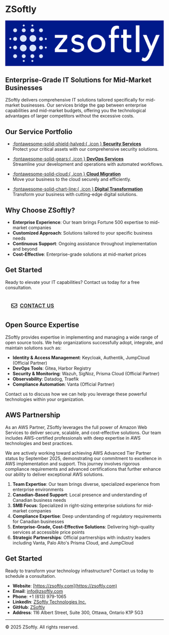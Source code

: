 # ZSoftly

<div class="text-center">
  <img src="assets/images/217183861/Logo%20Files/png/Color%20logo%20with%20background.png" alt="ZSoftly Logo" class="company-logo">
</div>

## Enterprise-Grade IT Solutions for Mid-Market Businesses

ZSoftly delivers comprehensive IT solutions tailored specifically for mid-market businesses. Our services bridge the gap between enterprise capabilities and mid-market budgets, offering you the technological advantages of larger competitors without the excessive costs.

## Our Service Portfolio

<div class="grid cards" markdown>

- [:fontawesome-solid-shield-halved:{ .icon } **Security Services**](security-services.md)  
  Protect your critical assets with our comprehensive security solutions.

- [:fontawesome-solid-gears:{ .icon } **DevOps Services**](devops-services.md)  
  Streamline your development and operations with automated workflows.

- [:fontawesome-solid-cloud:{ .icon } **Cloud Migration**](cloud-migration.md)  
  Move your business to the cloud securely and efficiently.

- [:fontawesome-solid-chart-line:{ .icon } **Digital Transformation**](digital-transformation.md)  
  Transform your business with cutting-edge digital solutions.

</div>

## Why Choose ZSoftly?

- **Enterprise Experience**: Our team brings Fortune 500 expertise to mid-market companies
- **Customized Approach**: Solutions tailored to your specific business needs
- **Continuous Support**: Ongoing assistance throughout implementation and beyond
- **Cost-Effective**: Enterprise-grade solutions at mid-market prices

## Get Started

Ready to elevate your IT capabilities? Contact us today for a free consultation.

<a href="contact/" class="md-button md-button--primary">
  <span class="twemoji">
    <svg xmlns="http://www.w3.org/2000/svg" viewBox="0 0 512 512"><!-- Font Awesome Free 6.4.2 by @fontawesome - https://fontawesome.com License - https://fontawesome.com/license (Commercial License) --><path d="M64 112c-8.8 0-16 7.2-16 16v22.1L220.5 291.7c20.7 17 50.4 17 71.1 0L464 150.1V128c0-8.8-7.2-16-16-16H64zM48 212.2V384c0 8.8 7.2 16 16 16H448c8.8 0 16-7.2 16-16V212.2L322 328.8c-38.4 31.5-93.7 31.5-132 0L48 212.2zM0 128C0 92.7 28.7 64 64 64H448c35.3 0 64 28.7 64 64V384c0 35.3-28.7 64-64 64H64c-35.3 0-64-28.7-64-64V128z"/></svg>
  </span>
  Contact Us
</a>

<style>
.text-center {
  text-align: center;
}
.md-button {
  margin-top: 1rem;
  padding: 0.6rem 1.2rem;
  font-size: 1rem;
  font-weight: 600;
  text-transform: uppercase;
  letter-spacing: 0.025em;
  transition: all 0.2s ease;
  display: inline-flex;
  align-items: center;
  gap: 0.5rem;
}
.md-button--primary {
  background-color: var(--md-primary-fg-color);
  border: 2px solid var(--md-primary-fg-color);
}
.md-button--primary:hover {
  background-color: transparent;
  color: var(--md-primary-fg-color);
}
.icon {
  vertical-align: middle;
  margin-right: 0.5em;
}
.twemoji {
  display: inline-flex;
  align-items: center;
}
.twemoji svg {
  height: 1.2em;
  width: 1.2em;
  fill: currentColor;
}
</style>

## Open Source Expertise

ZSoftly provides expertise in implementing and managing a wide range of open source tools. We help organizations successfully adopt, integrate, and maintain solutions such as:

- **Identity & Access Management**: Keycloak, Authentik, JumpCloud (Official Partner)
- **DevOps Tools**: Gitea, Harbor Registry
- **Security & Monitoring**: Wazuh, SigNoz, Prisma Cloud (Official Partner)
- **Observability**: Datadog, Traefik
- **Compliance Automation**: Vanta (Official Partner)

Contact us to discuss how we can help you leverage these powerful technologies within your organization.

## AWS Partnership

As an AWS Partner, ZSoftly leverages the full power of Amazon Web Services to deliver secure, scalable, and cost-effective solutions. Our team includes AWS-certified professionals with deep expertise in AWS technologies and best practices.

We are actively working toward achieving AWS Advanced Tier Partner status by September 2025, demonstrating our commitment to excellence in AWS implementation and support. This journey involves rigorous compliance requirements and advanced certifications that further enhance our ability to deliver exceptional AWS solutions.

1. **Team Expertise**: Our team brings diverse, specialized experience from enterprise environments
2. **Canadian-Based Support**: Local presence and understanding of Canadian business needs
3. **SMB Focus**: Specialized in right-sizing enterprise solutions for mid-market companies
4. **Compliance Expertise**: Deep understanding of regulatory requirements for Canadian businesses
5. **Enterprise-Grade, Cost-Effective Solutions**: Delivering high-quality services at accessible price points
6. **Strategic Partnerships**: Official partnerships with industry leaders including Vanta, Palo Alto's Prisma Cloud, and JumpCloud

## Get Started

Ready to transform your technology infrastructure? Contact us today to schedule a consultation.

- **Website**: [https://zsoftly.com](https://zsoftly.com)
- **Email**: info@zsoftly.com
- **Phone**: +1 (613) 979-1065
- **LinkedIn**: [ZSoftly Technologies Inc.](https://www.linkedin.com/company/zsoftly-technologies)
- **GitHub**: [ZSoftly](https://github.com/zsoftly)
- **Address**: 116 Albert Street, Suite 300, Ottawa, Ontario K1P 5G3

---

© 2025 ZSoftly. All rights reserved.
